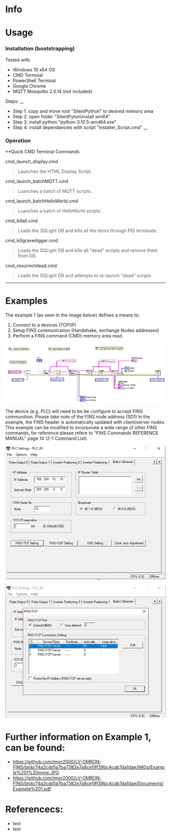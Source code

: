 # Info



# Usage




### Installation (bootstrapping)

Tested with:
- Windows 10 x64 OS
- CMD Terminal
- PowerShell Terminal
- Google Chrome
- MQTT Mosquitto 2.0.14 (not included)

Steps:
,,,
- Step 1: copy and move root "SilentPython" to desired memory area
- Step 2: open folder "SilentPyton\install win64"
- Step 3: install python "python-3.10.5-amd64.exe"
- Step 4: install dependancies with script "Installer_Script.cmd"
,,,

### Operation

**Quick CMD Terminal Commands

cmd_launch_display.cmd
> Launches the HTML Display Script.
  
cmd_launch_batchMQTT.cmd
> Luanches a batch of MQTT scripts.

cmd_launch_batchHelloWorld.cmd
> Luanches a batch of HelloWorld scripts.

cmd_killall.cmd
> Loads the SQLight DB and kills all the items through PID terminate.

cmd_killgravedigger.cmd
> Loads the SQLight DB and kills all "dead" scripts and remove them from DB.
  
cmd_resurrectdead.cmd
> Loads the SQLight DB and attempts to re-launch "dead" scripts

-----------------------------------------------------------------------------------









# Examples
The example 1 (as seen in the image below) defines a means to:
1. Connect to a devices (TCP/IP)
2. Setup FINS communication (Handshake, exchange Nodes addresses)
3. Perform a FINS command (CMD) memory area read.

![alt text](https://github.com/jmor2000/LV-OMRON-FINS/blob/main/IMGs/Example%201.JPG?raw=true)

The device (e.g. PLC) will need to be be configure to accept FINS communition.
Please take note of the FINS node address (SD1)
In the example, the FINS header is automatically updated with client/server nodes.
This example can be modified to incorporate a wide range of other FINS commands, for reference please refere to "FINS Commands REFERENCE MANUAL" page 14 (2-1 Command List).

![alt text](https://github.com/jmor2000/LV-OMRON-FINS/blob/main/IMGs/PLC%20FINS%201.JPG?raw=true)

![alt text](https://github.com/jmor2000/LV-OMRON-FINS/blob/main/IMGs/PLC%20FINS%202.JPG?raw=true)

# Further information on Example 1, can be found:
- https://github.com/jmor2000/LV-OMRON-FINS/blob/74a2cdd1a7ba7382e7a8ce19f39bc4cab7da1dae/IMGs/Example%201%20more.JPG
- https://github.com/jmor2000/LV-OMRON-FINS/blob/74a2cdd1a7ba7382e7a8ce19f39bc4cab7da1dae/Documents/Example%201.pdf

# Referencecs:
- text
- text
